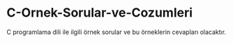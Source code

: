 # C-Ornek-Sorular-ve-Cozumleri
C programlama dili ile ilgili örnek sorular ve bu örneklerin  cevapları olacaktır.
